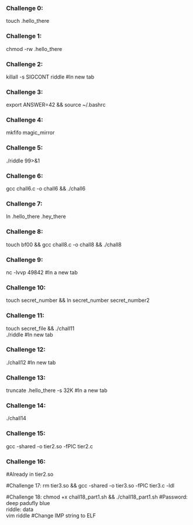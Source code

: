 ### Challenge 0:
touch .hello_there

### Challenge 1:
chmod -rw .hello_there

### Challenge 2:
killall -s SIGCONT riddle #In new tab

### Challenge 3:
export ANSWER=42 && source ~/.bashrc

### Challenge 4:
mkfifo magic_mirror

### Challenge 5:
./riddle 99>&1

### Challenge 6:
gcc chall6.c -o chall6 && ./chall6

### Challenge 7:
ln .hello_there .hey_there

### Challenge 8:
touch bf00 && gcc chall8.c -o chall8 && ./chall8

### Challenge 9:
nc -lvvp 49842 #In a new tab

### Challenge 10:
touch secret_number && ln secret_number secret_number2

### Challenge 11:
touch secret_file && ./chall11  
./riddle #In new tab

### Challenge 12:
./chall12 #In new tab

### Challenge 13:
truncate .hello_there -s 32K #In a new tab

### Challenge 14:
./chall14

### Challenge 15:
gcc -shared -o tier2.so -fPIC tier2.c

### Challenge 16:
#Already in tier2.so

#Challenge 17: 
rm tier3.so && gcc -shared -o tier3.so -fPIC tier3.c -ldl

#Challenge 18:
chmod +x chall18_part1.sh && ./chall18_part1.sh #Password: deep padufly blue  
riddle: data  
vim riddle #Change IMP string to ELF 


